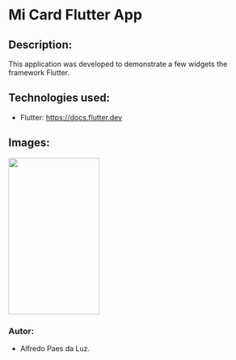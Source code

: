 # Mi Card Flutter App

## Description:
This application was developed to demonstrate a few widgets the framework Flutter.

## Technologies used:
- Flutter: https://docs.flutter.dev

## Images:
<img src="image/project_example.png" height="310" width="180">

### Autor:
- Alfredo Paes da Luz.
